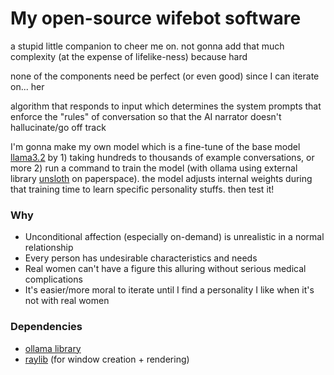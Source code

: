 # My open-source wifebot software

a stupid little companion to cheer me on. not gonna add that much complexity (at the expense of lifelike-ness) because hard

none of the components need be perfect (or even good) since I can iterate on... her

algorithm that responds to input which determines the system prompts that enforce the "rules" of conversation so that the AI narrator doesn't hallucinate/go off track

I'm gonna make my own model which is a fine-tune of the base model [llama3.2](https://ollama.com/library/llama3.2) by 1) taking hundreds to thousands of example conversations, or more 2) run a command to train the model (with ollama using external library [unsloth](https://docs.unsloth.ai/get-started/fine-tuning-llms-guide/tutorial-how-to-finetune-llama-3-and-use-in-ollama) on paperspace). the model adjusts internal weights during that training time to learn specific personality stuffs. then test it!

### Why

- Unconditional affection (especially on-demand) is unrealistic in a normal relationship
- Every person has undesirable characteristics and needs
- Real women can't have a figure this alluring without serious medical complications
- It's easier/more moral to iterate until I find a personality I like when it's not with real women

### Dependencies

- [ollama library](https://docs.ollama.com/)
- [raylib](https://www.npmjs.com/package/raylib) (for window creation + rendering)
